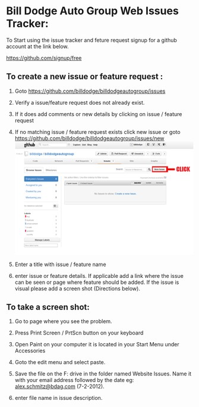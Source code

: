 Bill Dodge Auto Group Web Issues Tracker:
==================

To Start using the issue tracker and feture request signup for a github account at the link below. 

https://github.com/signup/free

To create a new issue or feature request :
-----------------------------------------

1. Goto https://github.com/billdodge/billdodgeautogroup/issues 

2. Verify a issue/feature request does not already exist.

3. If it does add comments or new details by clicking on issue / feature request

4. If no matching issue / feature request exists click new issue or goto https://github.com/billdodge/billdodgeautogroup/issues/new
![New issue button](https://github.com/billdodge/billdodgeautogroup/raw/master/readme_image.png)

5. Enter a title with issue / feature name

6. enter issue or feature details. If applicable add a link where the issue can be seen or page where feature should be added. If the issue is visual please add a screen shot  (Directions below). 

To take a screen shot:
-----------------------

1. Go to page where you see the problem.

2. Press Print Screen / PrtScn button on your keyboard
 
3. Open Paint on your computer it is located in your Start Menu under Accessories 

4. Goto the edit menu and select paste.

5. Save the file on the F: drive in the folder named Website Issues. Name it with your email address followed by the date eg: alex.schmitz@bdag.com (7-2-2012).

6. enter file name in issue description.